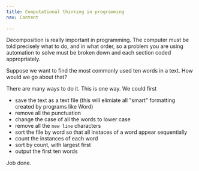 ```yaml
---
title: Computational thinking in programming
nav: Content
 
---
```


Decomposition is really important in programming. The computer must be told precisely what to do, and in what order, so a problem you are using automation to solve must be broken down and each section coded appropriately.

Suppose we want to find the most commonly used ten words in a text. How would we go about that?

There are many ways to do it. This is one way. We could first

- save the text as a text file (this will elimiate all "smart" formatting created by programs like Word)
- remove all the punctuation
- change the case of all the words to lower case 
- remove all the `new line` characters
- sort the file by word so that all instaces of a word appear sequentially
- count the instances of each word
- sort by count, with largest first
- output the first ten words

Job done.
